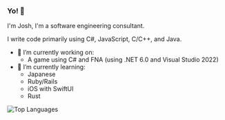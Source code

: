 ### Yo! 👋

I'm Josh, I'm a software engineering consultant.

I write code primarily using C#, JavaScript, C/C++, and Java.

- 🔭 I’m currently working on:
  * A game using C# and FNA (using .NET 6.0 and Visual Studio 2022)
- 🌱 I’m currently learning:
  * Japanese
  * Ruby/Rails
  * iOS with SwiftUI
  * Rust

![Top Languages](https://github-readme-stats.vercel.app/api/top-langs/?username=YoCodingJosh&theme=tokyonight&layout=compact&langs_count=8)

<!--
**YoCodingJosh/YoCodingJosh** is a ✨ _special_ ✨ repository because its `README.md` (this file) appears on your GitHub profile.

Here are some ideas to get you started:

- 🔭 I’m currently working on ...
- 🌱 I’m currently learning ...
- 👯 I’m looking to collaborate on ...
- 🤔 I’m looking for help with ...
- 💬 Ask me about ...
- 📫 How to reach me: ...
- 😄 Pronouns: ...
- ⚡ Fun fact: ...
-->
